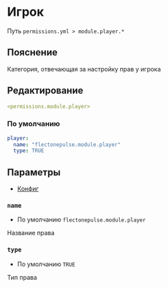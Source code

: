 # Игрок
Путь `permissions.yml > module.player.*`

## Пояснение
Категория, отвечающая за настройку прав у игрока

## Редактирование
```yaml
<permissions.module.player>
```

### По умолчанию
```yaml
player:
  name: "flectonepulse.module.player"
  type: TRUE
```

## Параметры

- [Конфиг](/en/config/module/player/)

### `name`
- По умолчанию `flectonepulse.module.player`

Название права

### `type`
- По умолчанию `TRUE`

Тип права

<!--@include: @/en/parts/permission.md-->

